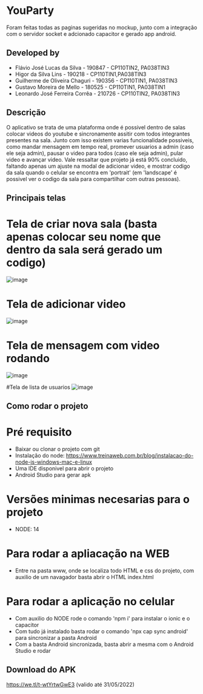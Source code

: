 
# YouParty

Foram feitas todas as paginas sugeridas no mockup, junto com a integração com o servidor socket 
e adcionado capacitor e gerado app android. 

## Developed by
- Flávio José Lucas da Silva - 190847 - CP110TIN2, PA038TIN3
- Higor da Silva Lins - 190218 - CP110TIN1,PA038TIN3
- Guilherme de Oliveira Chaguri - 190356 - CP110TIN1, PA038TIN3
- Gustavo Moreira de Mello - 180525 - CP110TIN1, PA038TIN1
- Leonardo José Ferreira Corrêa - 210726 - CP110TIN2, PA038TIN3

## Descrição

O aplicativo se trata de uma plataforma onde é possivel dentro de salas colocar videos do youtube e sincronamente assitir com todos integrantes presentes na sala. Junto com isso existem varias funcionalidade possiveis, como mandar mensagem em tempo real, promever usuarios a admin (caso ele seja admin), pausar o video para todos (caso ele seja admin), pular video e avançar video. Vale ressaltar que projeto já está 90% concluido, faltando apenas um ajuste na modal de adicionar video, e mostrar codigo da sala quando o celular se encontra em 'portrait' (em 'landscape' é possivel ver o codigo da sala para compartilhar com outras pessoas). 

## Principais telas

# Tela de criar nova sala (basta apenas colocar seu nome que dentro da sala será gerado um codigo)
![image](https://user-images.githubusercontent.com/52553781/170142248-41f914a6-0376-415e-9c08-e128901f2593.png)

# Tela de adicionar video 
![image](https://user-images.githubusercontent.com/52553781/170142384-7af647ae-cf90-4e9f-8baa-955d76c1057a.png)

# Tela de mensagem com video rodando
![image](https://user-images.githubusercontent.com/52553781/170142456-bc001673-d911-4668-9007-090d807309e4.png)

#Tela de lista de usuarios
![image](https://user-images.githubusercontent.com/52553781/170142510-9402f77d-05fd-47ad-8370-95fdfa0c051e.png)

## Como rodar o projeto

# Pré requisito

- Baixar ou clonar o projeto com git
- Instalação do node: https://www.treinaweb.com.br/blog/instalacao-do-node-js-windows-mac-e-linux
- Uma IDE disponivel para abrir o projeto
- Android Studio para gerar apk

# Versões minimas necesarias para o projeto

- NODE: 14

# Para rodar a apliacação na WEB

- Entre na pasta www, onde se localiza todo HTML e css do projeto, com auxilio de um navagador basta abrir o HTML index.html

# Para rodar a aplicação no celular

- Com auxilio do NODE rode o comando 'npm i' para instalar o ionic e o capacitor
- Com tudo já instalado basta rodar o comando 'npx cap sync android' para sincronizar a pasta Android
- Com a basta Android sincronizada, basta abrir a mesma com o Android Studio e rodar

## Download do APK

https://we.tl/t-wtYrtwGwE3 (valido até 31/05/2022)




